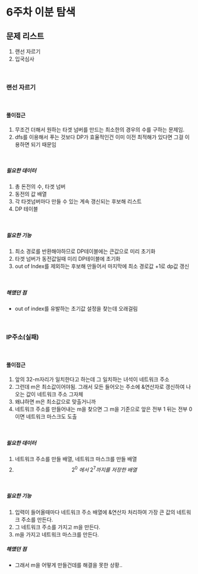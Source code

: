 # 6주차 이분 탐색

## 문제 리스트 

1. 랜선 자르기
2. 입국심사

<br>

### 랜선 자르기

<br>

#### 풀이접근
1. 무조건 더해서 원하는 타겟 넘버를 만드는 최소한의 경우의 수를 구하는 문제임.
2. dfs를 이용해서 푸는 것보다 DP가 효율적인건 이미 이전 최적해가 있다면 그걸 이용하면 되기 때문임
<br>

##### 필요한 데이터
1. 총 돈전의 수, 타겟 넘버
2. 동전의 값 배열
3. 각 타겟넘버마다 만들 수 있는 계속 갱신되는 후보해 리스트
4. DP 테이블
<br>

##### 필요한 기능
1. 최소 경로를 반환해야하므로 DP테이블에는 큰값으로 미리 초기화
2. 타겟 넘버가 동전값일때 미리 DP테이블에 초기화
3. out of Index를 제외하는 후보해 만들어서 마지막에 최소 경로값 +1로 dp값 갱신
   
<br>

##### 해맸던 점
- out of index를 유발하는 초기값 설정을 찾는데 오래걸림

<br>

### IP주소(실패)

<br>

#### 풀이접근
1. 앞의 32-m자리가 일치한다고 하는데 그 일치하는 녀석이 네트워크 주소
2. 그런데 m은 최소값이어야됨. 그래서 모든 들어오는 주소에 &연산자로 갱신하여 나오는 값이 네트워크 주소 그자체
3. 왜냐하면 m은 최소값으로 맞출거니까 
4. 네트워크 주소를 만들어내는 m을 찾으면 그 m을 기준으로 앞은 전부 1 뒤는 전부 0이면 네트워크 마스크도 도출

<br>

##### 필요한 데이터
1. 네트워크 주소를 만들 배열, 네트워크 마스크를 만들 배열
2. $$ 2^{0}~에서 ~ 2^{7}까지를~ 저장한~ 배열$$

<br>

##### 필요한 기능
1. 입력이 들어올때마다 네트워크 주소 배열에 &연산자 처리하여 가장 큰 값의 네트워크 주소를 만든다.
2. 그 네트워크 주소를 가지고 m을 만든다.
3. m을 가지고 네트워크 마스크를 만든다.
   
##### 해맸던 점
- 그래서 m을 어떻게 만들건데를 해결을 못한 상황..